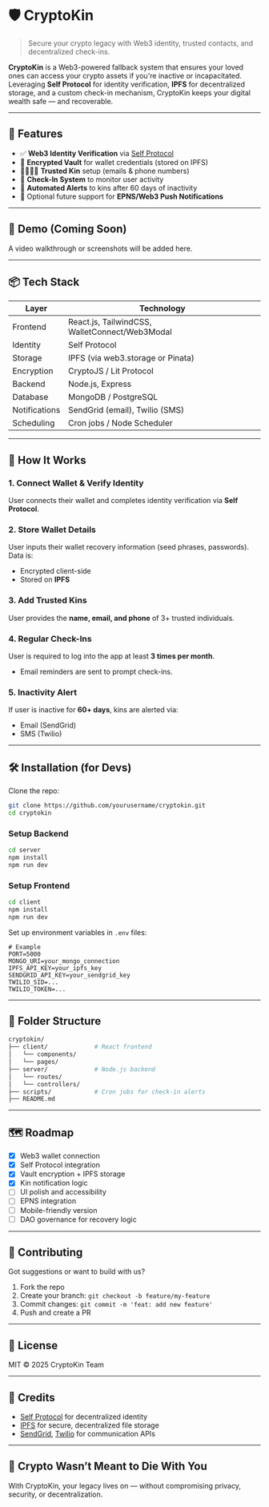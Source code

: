 # 🛡️ CryptoKin

> Secure your crypto legacy with Web3 identity, trusted contacts, and decentralized check-ins.

**CryptoKin** is a Web3-powered fallback system that ensures your loved ones can access your crypto assets if you're inactive or incapacitated. Leveraging **Self Protocol** for identity verification, **IPFS** for decentralized storage, and a custom check-in mechanism, CryptoKin keeps your digital wealth safe — and recoverable.

---

## 🚀 Features

- ✅ **Web3 Identity Verification** via [Self Protocol](https://self.xyz)
- 🔐 **Encrypted Vault** for wallet credentials (stored on IPFS)
- 👨‍👩‍👧‍👦 **Trusted Kin** setup (emails & phone numbers)
- 📆 **Check-In System** to monitor user activity
- 🚨 **Automated Alerts** to kins after 60 days of inactivity
- 📡 Optional future support for **EPNS/Web3 Push Notifications**

---

## 📸 Demo (Coming Soon)

A video walkthrough or screenshots will be added here.

---

## 📦 Tech Stack

| Layer          | Technology                                       |
|----------------|--------------------------------------------------|
| Frontend       | React.js, TailwindCSS, WalletConnect/Web3Modal   |
| Identity       | Self Protocol                                     |
| Storage        | IPFS (via web3.storage or Pinata)                |
| Encryption     | CryptoJS / Lit Protocol                          |
| Backend        | Node.js, Express                                 |
| Database       | MongoDB / PostgreSQL                             |
| Notifications  | SendGrid (email), Twilio (SMS)                   |
| Scheduling     | Cron jobs / Node Scheduler                       |

---

## 🧠 How It Works

### 1. Connect Wallet & Verify Identity
User connects their wallet and completes identity verification via **Self Protocol**.

### 2. Store Wallet Details
User inputs their wallet recovery information (seed phrases, passwords). Data is:
- Encrypted client-side
- Stored on **IPFS**

### 3. Add Trusted Kins
User provides the **name, email, and phone** of 3+ trusted individuals.

### 4. Regular Check-Ins
User is required to log into the app at least **3 times per month**.
- Email reminders are sent to prompt check-ins.

### 5. Inactivity Alert
If user is inactive for **60+ days**, kins are alerted via:
- Email (SendGrid)
- SMS (Twilio)

---

## 🛠️ Installation (for Devs)

Clone the repo:

```bash
git clone https://github.com/yourusername/cryptokin.git
cd cryptokin
````

### Setup Backend

```bash
cd server
npm install
npm run dev
```

### Setup Frontend

```bash
cd client
npm install
npm run dev
```

Set up environment variables in `.env` files:

```env
# Example
PORT=5000
MONGO_URI=your_mongo_connection
IPFS_API_KEY=your_ipfs_key
SENDGRID_API_KEY=your_sendgrid_key
TWILIO_SID=...
TWILIO_TOKEN=...
```

---

## 🧩 Folder Structure

```bash
cryptokin/
├── client/             # React frontend
│   └── components/
│   └── pages/
├── server/             # Node.js backend
│   └── routes/
│   └── controllers/
├── scripts/            # Cron jobs for check-in alerts
├── README.md
```

---

## 🗺️ Roadmap

* [x] Web3 wallet connection
* [x] Self Protocol integration
* [x] Vault encryption + IPFS storage
* [x] Kin notification logic
* [ ] UI polish and accessibility
* [ ] EPNS integration
* [ ] Mobile-friendly version
* [ ] DAO governance for recovery logic

---

## 🤝 Contributing

Got suggestions or want to build with us?

1. Fork the repo
2. Create your branch: `git checkout -b feature/my-feature`
3. Commit changes: `git commit -m 'feat: add new feature'`
4. Push and create a PR

---

## 📄 License

MIT © 2025 CryptoKin Team

---

## 🧬 Credits

* [Self Protocol](https://self.xyz) for decentralized identity
* [IPFS](https://ipfs.tech) for secure, decentralized file storage
* [SendGrid](https://sendgrid.com), [Twilio](https://twilio.com) for communication APIs

---

## 🔐 Crypto Wasn’t Meant to Die With You

With CryptoKin, your legacy lives on — without compromising privacy, security, or decentralization.
